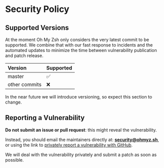 # Security Policy

## Supported Versions

At the moment Oh My Zsh only considers the very latest commit to be supported.
We combine that with our fast response to incidents and the automated updates
to minimize the time between vulnerability publication and patch release.

| Version        | Supported          |
|:-------------- |:------------------ |
| master         | :white_check_mark: |
| other commits  | :x:                |

In the near future we will introduce versioning, so expect this section to change.

## Reporting a Vulnerability

**Do not submit an issue or pull request**: this might reveal the vulnerability.

Instead, you should email the maintainers directly at: [**security@ohmyz.sh**](mailto:security@ohmyz.sh),
or using the link to [privately report a vulnerability with GitHub](https://github.com/ohmyzsh/ohmyzsh/security/advisories/new).

We will deal with the vulnerability privately and submit a patch as soon as possible.
